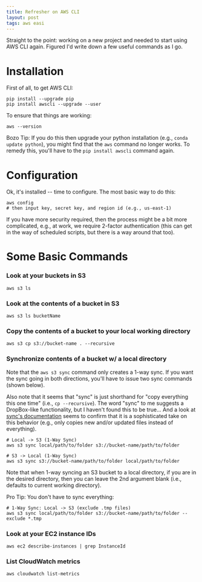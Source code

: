 ```yaml
---
title: Refresher on AWS CLI 
layout: post
tags: aws easi
---
```


Straight to the point: working on a new project and needed to start using AWS CLI again.  Figured
I'd write down a few useful commands as I go.


# Installation
First of all, to get AWS CLI:
```
pip install --upgrade pip
pip install awscli --upgrade --user
```

To ensure that things are working:
```
aws --version
```

Bozo Tip:  If you do this then upgrade your python installation (e.g., `conda update python`), you might 
find that the `aws` command no longer works. To remedy this, you'll have to the `pip install awscli` command
again.

# Configuration
Ok, it's installed -- time to configure. The most basic way to do this:
```
aws config
# then input key, secret key, and region id (e.g., us-east-1)
```

If you have more security required, then the process might be a bit more complicated, e.g., at work,
we require 2-factor authentication (this can get in the way of scheduled scripts, but there is a way
around that too).

# Some Basic Commands

### Look at your buckets in S3
```
aws s3 ls
```

### Look at the contents of a bucket in S3
```
aws s3 ls bucketName
```

### Copy the contents of a bucket to your local working directory
```
aws s3 cp s3://bucket-name . --recursive
```

### Synchronize contents of a bucket w/ a local directory
Note that the `aws s3 sync` command only creates a 1-way sync.  If you want the sync going
in both directions, you'll have to issue two sync commands (shown below).

Also note that it seems that "sync" is just shorthand for "copy everything this one time" (i.e.,
`cp --recursive`).  The word "sync" to me suggests a DropBox-like functionality, but I haven't 
found this to be true... And a look at [sync's documentation](https://docs.aws.amazon.com/cli/latest/reference/s3/sync.html)
seems to confirm that it is a sophisticated take on this behavior (e.g., only copies new and/or updated
files instead of everything).

```
# Local -> S3 (1-Way Sync)
aws s3 sync local/path/to/folder s3://bucket-name/path/to/folder

# S3 -> Local (1-Way Sync)
aws s3 sync s3://bucket-name/path/to/folder local/path/to/folder 
```

Note that when 1-way syncing an S3 bucket to a local directory, if you are
in the desired directory, then you can leave the 2nd argument blank (i.e., defaults to current
working directory).

Pro Tip: You don't have to sync everything:
```
# 1-Way Sync: Local -> S3 (exclude .tmp files)
aws s3 sync local/path/to/folder s3://bucket-name/path/to/folder --exclude *.tmp

```

### Look at your EC2 instance IDs
```
aws ec2 describe-instances | grep InstanceId
```

### List CloudWatch metrics
```
aws cloudwatch list-metrics
```
